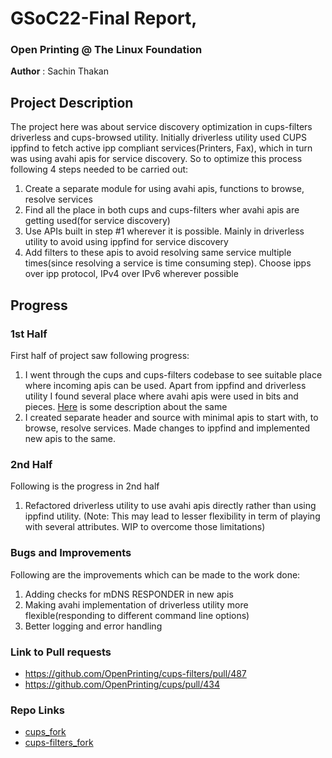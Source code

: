 # GSoC22-Final Report, 
### Open Printing @ The Linux Foundation
**Author** : Sachin Thakan
## Project Description

The project here was about service discovery optimization in cups-filters driverless and cups-browsed utility. Initially driverless utility used CUPS ippfind to fetch active ipp compliant services(Printers, Fax), which in turn was using avahi apis for service discovery. So to optimize this process following 4 steps needed to be carried out:
1. Create a separate module for using avahi apis, functions to browse, resolve services
2. Find all the place in both cups and cups-filters wher avahi apis are getting used(for service discovery)
3. Use APIs built in step #1 wherever it is possible. Mainly in driverless utility to avoid using ippfind for service discovery
4. Add filters to these apis to avoid resolving same service multiple times(since resolving a service is time consuming step). Choose ipps over ipp protocol, IPv4 over IPv6 wherever possible 


## Progress

### 1st Half
First half of project saw following progress:
1. I went through the cups and cups-filters codebase to see suitable place where incoming apis can be used. Apart from ippfind and driverless utility I found several place where avahi apis were used in bits and pieces. [Here](https://plump-leader-88e.notion.site/1-code-repetition-ec510f7a23e74271997865e7237fcdcc) is some description about the same
2. I created separate header and source with minimal apis to start with, to browse, resolve services. Made changes to ippfind and implemented new apis to the same.


### 2nd Half
Following is the progress in 2nd half
1. Refactored driverless utility to use avahi apis directly rather than using ippfind utility. (Note: This may lead to lesser flexibility in  term of playing with several attributes. WIP to overcome those limitations)

### Bugs and Improvements 
Following are the improvements which can be made to the work done:
1. Adding checks for mDNS RESPONDER in new apis
2. Making avahi implementation of driverless utility more flexible(responding to different command line options)
3. Better logging and error handling

### Link to Pull requests
* https://github.com/OpenPrinting/cups-filters/pull/487
* https://github.com/OpenPrinting/cups/pull/434

### Repo Links
* [cups_fork](https://github.com/thakan25/cups/tree/avahi-optimization-sachin-thakan)
* [cups-filters_fork](https://github.com/thakan25/cups-filters)



